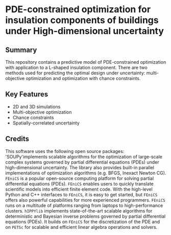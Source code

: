 # PDE-constrained optimization for insulation components of buildings under High-dimensional uncertainty

## Summary
This repository contains a predictive model of PDE-constrained optimization with application to a L-shaped insulation component. There are two methods used for predicting the optimal design under uncertainty: multi-objective optimization and optimization with chance constraints. 

## Key Features

* 2D and 3D simulations
* Multi-objective optimization
* Chance constraints
* Spatially-correlated uncertainty


## Credits
This software uses the following open source packages:
'SOUPy'implements scalable algorithms for the optimization of large-scale complex systems governed by partial differential equations (PDEs) under high-dimensional uncertainty. The library also provides built-in parallel implementations of optimization algorithms (e.g. BFGS, Inexact Newton CG).
`FEniCS` is a popular open-source computing platform for solving partial differential equations (PDEs). `FEniCS` enables users to quickly translate scientific models into efficient finite element code. With the high-level Python and C++ interfaces to `FEniCS`, it is easy to get started, but `FEniCS` offers also powerful capabilities for more experienced programmers. `FEniCS` runs on a multitude of platforms ranging from laptops to high-performance clusters.
`hIPPYlib` implements state-of-the-art scalable algorithms for
deterministic and Bayesian inverse problems governed by partial differential equations (PDEs).
It builds on `FEniCS` for the discretization of the PDE
and on `PETSc` for scalable and efficient linear
algebra operations and solvers.
